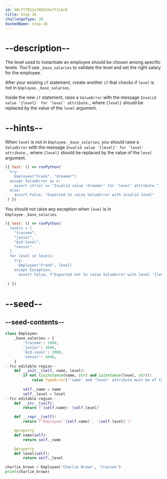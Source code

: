 ```yaml
---
id: 68c7f7012a700243eff1cbc0
title: Step 16
challengeType: 20
dashedName: step-16
---
```


# --description--

The level used to instantiate an employee should be chosen among specific levels. You'll use `_base_salaries` to validate the level and set the right salary for the employee.

After your existing `if` statement, create another `if` that checks if `level` is not in `Employee._base_salaries`.

Inside the new `if` statement, raise a `ValueError` with the message `Invalid value '{level}' for 'level' attribute.`, where `{level}` should be replaced by the value of the `level` argument.

# --hints--

When `level` is not in `Employee._base_salaries`, you should raise a `ValueError` with the message `Invalid value '{level}' for 'level' attribute.`, where `{level}` should be replaced by the value of the `level` argument.

```js
({ test: () => runPython(`
  try:
    Employee("Frank", "dreamer")
  except ValueError as e:
    assert str(e) == "Invalid value 'dreamer' for 'level' attribute."
  else:
    assert False, "Expected to raise ValueError with invalid level"
`) })
```

You should not raise any exception when `level` is in `Employee._base_salaries`.

```js
({ test: () => runPython(`
  levels = [
    "trainee",
    "junior",
    "mid-level",
    "senior"
  ]
  for level in levels:
    try:
      Employee("Frank", level)
    except Exception:
      assert False, f"Expected not to raise ValueError with level '{level}'"
    
`) })
```

# --seed--

## --seed-contents--

```py
class Employee:
    _base_salaries = {
        'trainee': 1000,
        'junior': 2000,
        'mid-level': 3000,
        'senior': 4000,
    }
--fcc-editable-region--
    def __init__(self, name, level):
        if not (isinstance(name, str) and isinstance(level, str)):
            raise TypeError("'name' and 'level' attribute must be of type 'str'.")
        
        self._name = name
        self._level = level
--fcc-editable-region--
    def __str__(self):
        return f'{self.name}: {self.level}'

    def __repr__(self):
        return f"Employee('{self.name}', '{self.level}')"

    @property
    def name(self):
        return self._name

    @property
    def level(self):
        return self._level

charlie_brown = Employee('Charlie Brown', 'trainee')
print(charlie_brown)
```
